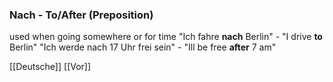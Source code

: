 ### Nach - To/After   (Preposition)

used when going somewhere or for time
"Ich fahre **nach** Berlin" - "I drive **to** Berlin"
"Ich werde nach 17 Uhr frei sein" - "Ill be free **after** 7 am"



[[Deutsche]]
[[Vor]]